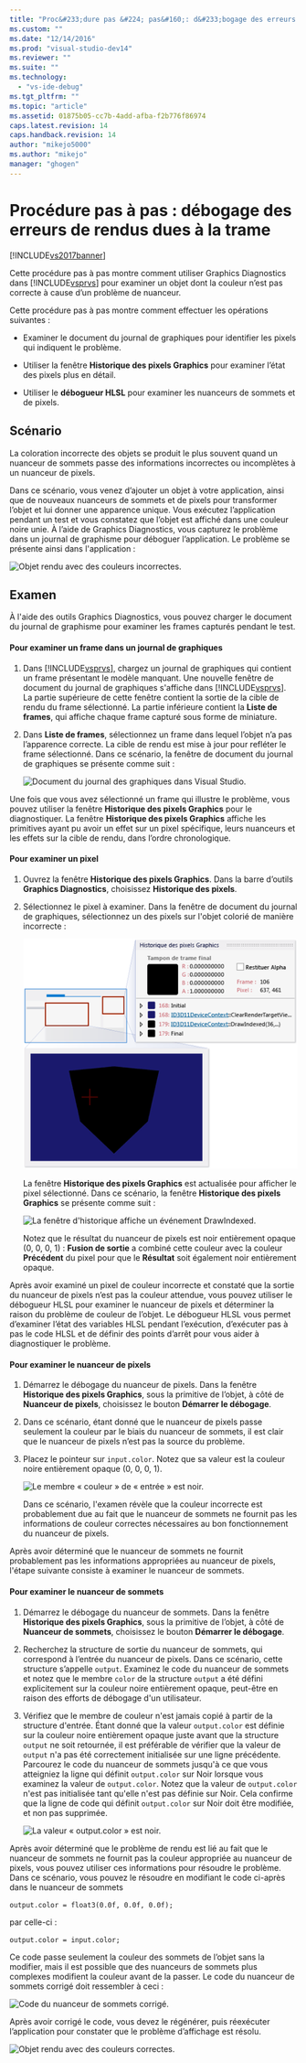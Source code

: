 ```yaml
---
title: "Proc&#233;dure pas &#224; pas&#160;: d&#233;bogage des erreurs de rendus dues &#224; la trame | Microsoft Docs"
ms.custom: ""
ms.date: "12/14/2016"
ms.prod: "visual-studio-dev14"
ms.reviewer: ""
ms.suite: ""
ms.technology: 
  - "vs-ide-debug"
ms.tgt_pltfrm: ""
ms.topic: "article"
ms.assetid: 01875b05-cc7b-4add-afba-f2b776f86974
caps.latest.revision: 14
caps.handback.revision: 14
author: "mikejo5000"
ms.author: "mikejo"
manager: "ghogen"
---
```

# Proc&#233;dure pas &#224; pas&#160;: d&#233;bogage des erreurs de rendus dues &#224; la trame
[!INCLUDE[vs2017banner](../code-quality/includes/vs2017banner.md)]

Cette procédure pas à pas montre comment utiliser Graphics Diagnostics dans [!INCLUDE[vsprvs](../code-quality/includes/vsprvs_md.md)] pour examiner un objet dont la couleur n’est pas correcte à cause d’un problème de nuanceur.  
  
 Cette procédure pas à pas montre comment effectuer les opérations suivantes :  
  
-   Examiner le document du journal de graphiques pour identifier les pixels qui indiquent le problème.  
  
-   Utiliser la fenêtre **Historique des pixels Graphics** pour examiner l’état des pixels plus en détail.  
  
-   Utiliser le **débogueur HLSL** pour examiner les nuanceurs de sommets et de pixels.  
  
## Scénario  
 La coloration incorrecte des objets se produit le plus souvent quand un nuanceur de sommets passe des informations incorrectes ou incomplètes à un nuanceur de pixels.  
  
 Dans ce scénario, vous venez d’ajouter un objet à votre application, ainsi que de nouveaux nuanceurs de sommets et de pixels pour transformer l’objet et lui donner une apparence unique. Vous exécutez l’application pendant un test et vous constatez que l’objet est affiché dans une couleur noire unie. À l’aide de Graphics Diagnostics, vous capturez le problème dans un journal de graphisme pour déboguer l’application. Le problème se présente ainsi dans l'application :  
  
 ![Objet rendu avec des couleurs incorrectes.](../debugger/media/gfx_diag_demo_render_error_shader_problem.png "gfx\_diag\_demo\_render\_error\_shader\_problem")  
  
## Examen  
 À l'aide des outils Graphics Diagnostics, vous pouvez charger le document du journal de graphisme pour examiner les frames capturés pendant le test.  
  
#### Pour examiner un frame dans un journal de graphiques  
  
1.  Dans [!INCLUDE[vsprvs](../code-quality/includes/vsprvs_md.md)], chargez un journal de graphiques qui contient un frame présentant le modèle manquant. Une nouvelle fenêtre de document du journal de graphiques s'affiche dans [!INCLUDE[vsprvs](../code-quality/includes/vsprvs_md.md)]. La partie supérieure de cette fenêtre contient la sortie de la cible de rendu du frame sélectionné. La partie inférieure contient la **Liste de frames**, qui affiche chaque frame capturé sous forme de miniature.  
  
2.  Dans **Liste de frames**, sélectionnez un frame dans lequel l’objet n’a pas l’apparence correcte. La cible de rendu est mise à jour pour refléter le frame sélectionné. Dans ce scénario, la fenêtre de document du journal de graphiques se présente comme suit :  
  
     ![Document du journal des graphiques dans Visual Studio.](../debugger/media/gfx_diag_demo_render_error_shader_step_1.png "gfx\_diag\_demo\_render\_error\_shader\_step\_1")  
  
 Une fois que vous avez sélectionné un frame qui illustre le problème, vous pouvez utiliser la fenêtre **Historique des pixels Graphics** pour le diagnostiquer. La fenêtre **Historique des pixels Graphics** affiche les primitives ayant pu avoir un effet sur un pixel spécifique, leurs nuanceurs et les effets sur la cible de rendu, dans l’ordre chronologique.  
  
#### Pour examiner un pixel  
  
1.  Ouvrez la fenêtre **Historique des pixels Graphics**. Dans la barre d’outils **Graphics Diagnostics**, choisissez **Historique des pixels**.  
  
2.  Sélectionnez le pixel à examiner. Dans la fenêtre de document du journal de graphiques, sélectionnez un des pixels sur l'objet colorié de manière incorrecte :  
  
     ![La sélection d'un pixel affiche des informations à propos de son historique.](../debugger/media/gfx_diag_demo_render_error_shader_step_2.png "gfx\_diag\_demo\_render\_error\_shader\_step\_2")  
  
     La fenêtre **Historique des pixels Graphics** est actualisée pour afficher le pixel sélectionné. Dans ce scénario, la fenêtre **Historique des pixels Graphics** se présente comme suit :  
  
     ![La fenêtre d'historique affiche un événement DrawIndexed.](../debugger/media/gfx_diag_demo_render_error_shader_step_3.png "gfx\_diag\_demo\_render\_error\_shader\_step\_3")  
  
     Notez que le résultat du nuanceur de pixels est noir entièrement opaque \(0, 0, 0, 1\) : **Fusion de sortie** a combiné cette couleur avec la couleur **Précédent** du pixel pour que le **Résultat** soit également noir entièrement opaque.  
  
 Après avoir examiné un pixel de couleur incorrecte et constaté que la sortie du nuanceur de pixels n’est pas la couleur attendue, vous pouvez utiliser le débogueur HLSL pour examiner le nuanceur de pixels et déterminer la raison du problème de couleur de l’objet. Le débogueur HLSL vous permet d’examiner l’état des variables HLSL pendant l’exécution, d’exécuter pas à pas le code HLSL et de définir des points d’arrêt pour vous aider à diagnostiquer le problème.  
  
#### Pour examiner le nuanceur de pixels  
  
1.  Démarrez le débogage du nuanceur de pixels. Dans la fenêtre **Historique des pixels Graphics**, sous la primitive de l’objet, à côté de **Nuanceur de pixels**, choisissez le bouton **Démarrer le débogage**.  
  
2.  Dans ce scénario, étant donné que le nuanceur de pixels passe seulement la couleur par le biais du nuanceur de sommets, il est clair que le nuanceur de pixels n’est pas la source du problème.  
  
3.  Placez le pointeur sur `input.color`. Notez que sa valeur est la couleur noire entièrement opaque \(0, 0, 0, 1\).  
  
     ![Le membre « couleur » de « entrée » est noir.](../debugger/media/gfx_diag_demo_render_error_shader_step_5.png "gfx\_diag\_demo\_render\_error\_shader\_step\_5")  
  
     Dans ce scénario, l'examen révèle que la couleur incorrecte est probablement due au fait que le nuanceur de sommets ne fournit pas les informations de couleur correctes nécessaires au bon fonctionnement du nuanceur de pixels.  
  
 Après avoir déterminé que le nuanceur de sommets ne fournit probablement pas les informations appropriées au nuanceur de pixels, l'étape suivante consiste à examiner le nuanceur de sommets.  
  
#### Pour examiner le nuanceur de sommets  
  
1.  Démarrez le débogage du nuanceur de sommets. Dans la fenêtre **Historique des pixels Graphics**, sous la primitive de l’objet, à côté de **Nuanceur de sommets**, choisissez le bouton **Démarrer le débogage**.  
  
2.  Recherchez la structure de sortie du nuanceur de sommets, qui correspond à l’entrée du nuanceur de pixels. Dans ce scénario, cette structure s’appelle `output`. Examinez le code du nuanceur de sommets et notez que le membre `color` de la structure `output` a été défini explicitement sur la couleur noire entièrement opaque, peut\-être en raison des efforts de débogage d'un utilisateur.  
  
3.  Vérifiez que le membre de couleur n'est jamais copié à partir de la structure d'entrée. Étant donné que la valeur `output.color` est définie sur la couleur noire entièrement opaque juste avant que la structure `output` ne soit retournée, il est préférable de vérifier que la valeur de `output` n'a pas été correctement initialisée sur une ligne précédente. Parcourez le code du nuanceur de sommets jusqu'à ce que vous atteigniez la ligne qui définit `output.color` sur Noir lorsque vous examinez la valeur de `output.color`. Notez que la valeur de `output.color` n'est pas initialisée tant qu'elle n'est pas définie sur Noir. Cela confirme que la ligne de code qui définit `output.color` sur Noir doit être modifiée, et non pas supprimée.  
  
     ![La valeur « output.color » est noir.](../debugger/media/gfx_diag_demo_render_error_shader_step_7.png "gfx\_diag\_demo\_render\_error\_shader\_step\_7")  
  
 Après avoir déterminé que le problème de rendu est lié au fait que le nuanceur de sommets ne fournit pas la couleur appropriée au nuanceur de pixels, vous pouvez utiliser ces informations pour résoudre le problème. Dans ce scénario, vous pouvez le résoudre en modifiant le code ci\-après dans le nuanceur de sommets  
  
```  
output.color = float3(0.0f, 0.0f, 0.0f);  
```  
  
 par celle\-ci :  
  
```hlsl  
output.color = input.color;  
```  
  
 Ce code passe seulement la couleur des sommets de l’objet sans la modifier, mais il est possible que des nuanceurs de sommets plus complexes modifient la couleur avant de la passer. Le code du nuanceur de sommets corrigé doit ressembler à ceci :  
  
 ![Code du nuanceur de sommets corrigé.](../debugger/media/gfx_diag_demo_render_error_shader_step_8.png "gfx\_diag\_demo\_render\_error\_shader\_step\_8")  
  
 Après avoir corrigé le code, vous devez le régénérer, puis réexécuter l’application pour constater que le problème d’affichage est résolu.  
  
 ![Objet rendu avec des couleurs correctes.](../debugger/media/gfx_diag_demo_render_error_shader_resolution.png "gfx\_diag\_demo\_render\_error\_shader\_resolution")
